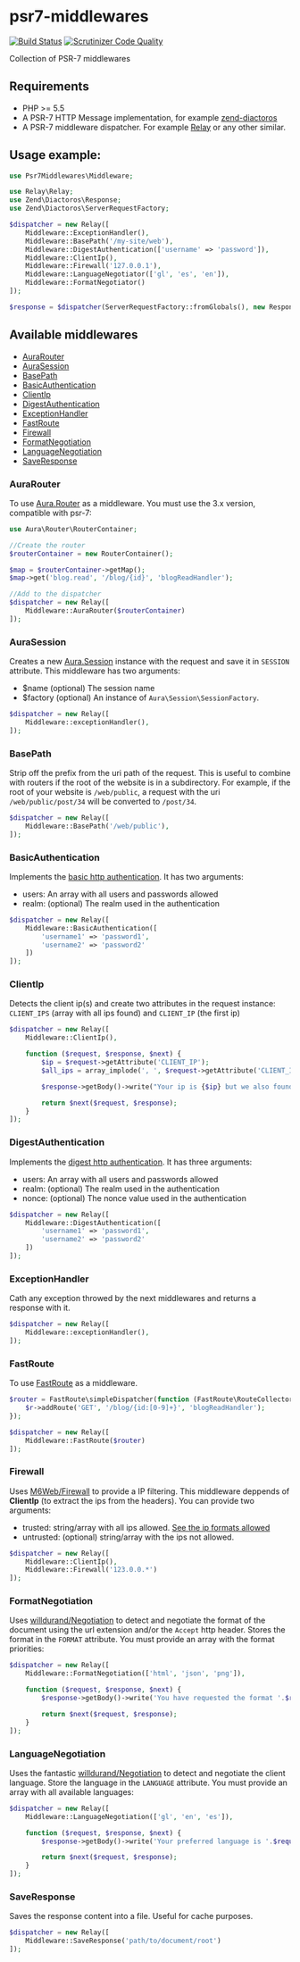 # psr7-middlewares

[![Build Status](https://travis-ci.org/oscarotero/psr7-middlewares.svg)](https://travis-ci.org/oscarotero/psr7-middlewares)
[![Scrutinizer Code Quality](https://scrutinizer-ci.com/g/oscarotero/psr7-middlewares/badges/quality-score.png?b=master)](https://scrutinizer-ci.com/g/oscarotero/psr7-middlewares/?branch=master)

Collection of PSR-7 middlewares

## Requirements

* PHP >= 5.5
* A PSR-7 HTTP Message implementation, for example [zend-diactoros](https://github.com/zendframework/zend-diactoros)
* A PSR-7 middleware dispatcher. For example [Relay](https://github.com/relayphp/Relay.Relay) or any other similar.

## Usage example:

```php
use Psr7Middlewares\Middleware;

use Relay\Relay;
use Zend\Diactoros\Response;
use Zend\Diactoros\ServerRequestFactory;

$dispatcher = new Relay([
    Middleware::ExceptionHandler(),
    Middleware::BasePath('/my-site/web'),
    Middleware::DigestAuthentication(['username' => 'password']),
    Middleware::ClientIp(),
    Middleware::Firewall('127.0.0.1'),
    Middleware::LanguageNegotiator(['gl', 'es', 'en']),
    Middleware::FormatNegotiator()
]);

$response = $dispatcher(ServerRequestFactory::fromGlobals(), new Response());
```

## Available middlewares

* [AuraRouter](#aurarouter)
* [AuraSession](#aurasession)
* [BasePath](#basepath)
* [BasicAuthentication](#basicauthentication)
* [ClientIp](#clientip)
* [DigestAuthentication](#digestauthentication)
* [ExceptionHandler](#exceptionhandler)
* [FastRoute](#fastroute)
* [Firewall](#firewall)
* [FormatNegotiation](#formatnegotiation)
* [LanguageNegotiation](#languagenegotiation)
* [SaveResponse](#saveresponse)

### AuraRouter

To use [Aura.Router](https://github.com/auraphp/Aura.Router) as a middleware. You must use the 3.x version, compatible with psr-7:

```php
use Aura\Router\RouterContainer;

//Create the router
$routerContainer = new RouterContainer();

$map = $routerContainer->getMap();
$map->get('blog.read', '/blog/{id}', 'blogReadHandler');

//Add to the dispatcher
$dispatcher = new Relay([
    Middleware::AuraRouter($routerContainer)
]);
```

### AuraSession

Creates a new [Aura.Session](https://github.com/auraphp/Aura.Session) instance with the request and save it in `SESSION` attribute. This middleware has two arguments:

* $name (optional) The session name
* $factory (optional) An instance of `Aura\Session\SessionFactory`.

```php
$dispatcher = new Relay([
    Middleware::exceptionHandler(),
]);
```

### BasePath

Strip off the prefix from the uri path of the request. This is useful to combine with routers if the root of the website is in a subdirectory. For example, if the root of your website is `/web/public`, a request with the uri `/web/public/post/34` will be converted to `/post/34`.

```php
$dispatcher = new Relay([
    Middleware::BasePath('/web/public'),
]);
```

### BasicAuthentication

Implements the [basic http authentication](http://php.net/manual/en/features.http-auth.php). It has two arguments:

* users: An array with all users and passwords allowed
* realm: (optional) The realm used in the authentication

```php
$dispatcher = new Relay([
    Middleware::BasicAuthentication([
        'username1' => 'password1',
        'username2' => 'password2'
    ])
]);
```

### ClientIp

Detects the client ip(s) and create two attributes in the request instance: `CLIENT_IPS` (array with all ips found) and `CLIENT_IP` (the first ip)

```php
$dispatcher = new Relay([
    Middleware::ClientIp(),

    function ($request, $response, $next) {
        $ip = $request->getAttribute('CLIENT_IP');
        $all_ips = array_implode(', ', $request->getAttribute('CLIENT_IPS'));

        $response->getBody()->write("Your ip is {$ip} but we also found {$all_ips}";

        return $next($request, $response);
    }
]);
```

### DigestAuthentication

Implements the [digest http authentication](http://php.net/manual/en/features.http-auth.php). It has three arguments:

* users: An array with all users and passwords allowed
* realm: (optional) The realm used in the authentication
* nonce: (optional) The nonce value used in the authentication

```php
$dispatcher = new Relay([
    Middleware::DigestAuthentication([
        'username1' => 'password1',
        'username2' => 'password2'
    ])
]);
```

### ExceptionHandler

Cath any exception throwed by the next middlewares and returns a response with it.

```php
$dispatcher = new Relay([
    Middleware::exceptionHandler(),
]);
```

### FastRoute
To use [FastRoute](https://github.com/nikic/FastRoute) as a middleware.

```php
$router = FastRoute\simpleDispatcher(function (FastRoute\RouteCollector $r) {
    $r->addRoute('GET', '/blog/{id:[0-9]+}', 'blogReadHandler');
});

$dispatcher = new Relay([
    Middleware::FastRoute($router)
]);
```

### Firewall

Uses [M6Web/Firewall](https://github.com/M6Web/Firewall) to provide a IP filtering. This middleware deppends of **ClientIp** (to extract the ips from the headers). You can provide two arguments:

* trusted: string/array with all ips allowed. [See the ip formats allowed](https://github.com/M6Web/Firewall#entries-formats)
* untrusted: (optional) string/array with the ips not allowed.

```php
$dispatcher = new Relay([
    Middleware::ClientIp(),
    Middleware::Firewall('123.0.0.*')
]);
```

### FormatNegotiation

Uses [willdurand/Negotiation](https://github.com/willdurand/Negotiation) to detect and negotiate the format of the document using the url extension and/or the `Accept` http header. Stores the format in the `FORMAT` attribute. You must provide an array with the format priorities:

```php
$dispatcher = new Relay([
    Middleware::FormatNegotiation(['html', 'json', 'png']),

    function ($request, $response, $next) {
        $response->getBody()->write('You have requested the format '.$request->getAttribute('FORMAT'));

        return $next($request, $response);
    }
]);
```

### LanguageNegotiation

Uses the fantastic [willdurand/Negotiation](https://github.com/willdurand/Negotiation) to detect and negotiate the client language. Store the language in the `LANGUAGE` attribute. You must provide an array with all available languages:

```php
$dispatcher = new Relay([
    Middleware::LanguageNegotiation(['gl', 'en', 'es']),

    function ($request, $response, $next) {
        $response->getBody()->write('Your preferred language is '.$request->getAttribute('LANGUAGE'));

        return $next($request, $response);
    }
]);
```

### SaveResponse

Saves the response content into a file. Useful for cache purposes.

```php
$dispatcher = new Relay([
    Middleware::SaveResponse('path/to/document/root')
]);
```
